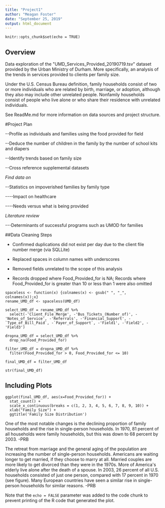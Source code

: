 ```yaml
---
title: "Project1"
author: "Meagan Foster"
date: "September 25, 2019"
output: html_document
---
```


```{r setup, include=FALSE}
knitr::opts_chunk$set(echo = TRUE)
```

## Overview

Data exploration of the "UMD_Services_Provided_20190719.tsv" dataset provided by the Urban Ministry of Durham.  More specifically, an analysis of the trends in services provided to clients per family size.

Under the U.S. Census Bureau definition, family households consist of two or more individuals who are related by birth, marriage, or adoption, although they also may include other unrelated people. Nonfamily households consist of people who live alone or who share their residence with unrelated individuals.

See ReadMe.md for more information on data sources and project structure.

#Project Plan

--Profile as individuals and families using the food provided for field

--Deduce the number of children in the family by the number of school kits and diapers

--Identify trends based on family size

--Cross reference supplemental datasets 


_Find data on_


--Statistics on impoverished families by family type

----Impact on healthcare

----Needs versus what is being provided


_Literature review_


---Determinants of successful programs such as UMOD for families


##Data Cleaning Steps

* Confirmed duplications did not exist per day due to the client file number merge (via SQLLite)

* Replaced spaces in column names with underscores

* Removed fields unrelated to the scope of this analysis

* Records dropped where Food_Provided_for is NA; Records where Food_Provided_for is greater than 10 or less than 1 were also omitted


```{r echo = FALSE}
spaceless <- function(x) {colnames(x) <- gsub(" ", "_", colnames(x));x}
rename_UMD_df <- spaceless(UMD_df)

select_UMD_df = rename_UMD_df %>%
  select(-'Client_File_Merge', -'Bus_Tickets_(Number_of)', -'Notes_of_Service', -'Referrals', -'Financial_Support', -`Type_of_Bill_Paid`, -`Payer_of_Support`, -'Field1', -'Field2', -'Field3')

dropna_UMD_df = select_UMD_df %>% 
  drop_na(Food_Provided_for)  
      
filter_UMD_df = dropna_UMD_df %>%
  filter(Food_Provided_for > 0, Food_Provided_for <= 10)

final_UMD_df = filter_UMD_df 

str(final_UMD_df)
```

## Including Plots



```{r echo=FALSE}
ggplot(final_UMD_df, aes(x=Food_Provided_for)) +
  stat_count() +
  scale_x_continuous(breaks = c(1, 2, 3, 4, 5, 6, 7, 8, 9, 10)) +
  xlab("Family Size") + 
  ggtitle('Family Size Distribution')
```


One of the most notable changes is the declining proportion of family households and the rise in single-person households. In 1970, 81 percent of all households were family households, but this was down to 68 percent by 2003. -PRB

The retreat from marriage and the general aging of the population are increasing the number of single-person households. Americans are waiting longer to get married, if they choose to marry at all. Married couples are more likely to get divorced than they were in the 1970s. More of America's elderly live alone after the death of a spouse. In 2003, 26 percent of all U.S. households consisted of just one person, compared with 17 percent in 1970 (see figure). Many European countries have seen a similar rise in single-person households for similar reasons. -PRB

Note that the `echo = FALSE` parameter was added to the code chunk to prevent printing of the R code that generated the plot.
